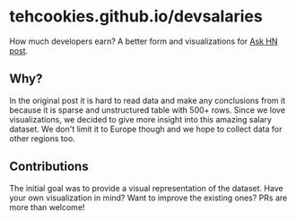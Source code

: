 # tehcookies.github.io/devsalaries

How much developers earn? A better form and visualizations for [Ask HN post](https://news.ycombinator.com/item?id=15088840).

## Why?
In the original post it is hard to read data and make any conclusions from it because it is sparse and unstructured table with 500+ rows. Since we love visualizations, we decided to give more insight into this amazing salary dataset. We don't limit it to Europe though and we hope to collect data for other regions too.

## Contributions

The initial goal was to provide a visual representation of the dataset. Have your own visualization in mind? Want to improve the existing ones? PRs are more than welcome!
